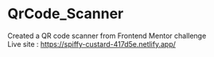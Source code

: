 # QrCode_Scanner
Created a QR code scanner from Frontend Mentor challenge
<br>
Live site : https://spiffy-custard-417d5e.netlify.app/
